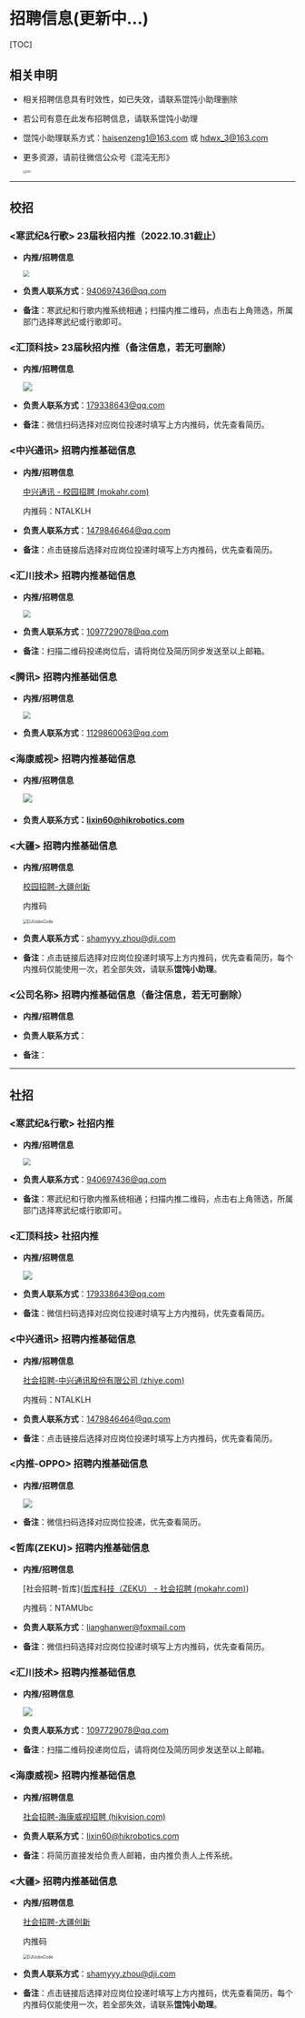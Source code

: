 # 招聘信息(更新中…)

[TOC]



## 相关申明

- 相关招聘信息具有时效性，如已失效，请联系馄饨小助理删除

- 若公司有意在此发布招聘信息，请联系馄饨小助理 

- 馄饨小助理联系方式：haisenzeng1@163.com 或 hdwx_3@163.com  

- 更多资源，请前往微信公众号《混沌无形》

  <img src="GZH.png" alt="GZH" style="zoom:30%;" />



------



## 校招

### <寒武纪&行歌> 23届秋招内推（2022.10.31截止）

- **内推/招聘信息**

  <img src="jobImg/CambriconJobs_school.png" style="zoom: 67%;" />

  

- **负责人联系方式**：940697436@qq.com

- **备注**：寒武纪和行歌内推系统相通；扫描内推二维码，点击右上角筛选，所属部门选择寒武纪或行歌即可。

  

### <汇顶科技> 23届秋招内推（备注信息，若无可删除）

- **内推/招聘信息**

  ![](jobImg/Goodix_TechnologyJobs_school.png)

- **负责人联系方式**：179338643@qq.com

- **备注**：微信扫码选择对应岗位投递时填写上方内推码，优先查看简历。

  

### <中兴通讯> 招聘内推基础信息

- **内推/招聘信息**

  [中兴通讯 - 校园招聘 (mokahr.com)](https://app.mokahr.com/campus-recruitment/zte/46903#/)

  内推码：NTALKLH

- **负责人联系方式**：1479846464@qq.com

- **备注**：点击链接后选择对应岗位投递时填写上方内推码，优先查看简历。

  

### <汇川技术> 招聘内推基础信息

- **内推/招聘信息**

  <img src="jobImg/huichuan_Technology_Jobs.jpg" style="zoom:80%;" />

- **负责人联系方式**：1097729078@qq.com

- **备注**：扫描二维码投递岗位后，请将岗位及简历同步发送至以上邮箱。

  

### <腾讯> 招聘内推基础信息

- **内推/招聘信息**

  <img src="jobImg/Tencent_Jobs_school.png" style="zoom:80%;" />

- **负责人联系方式**：1129860063@qq.com

### <海康威视> 招聘内推基础信息

- **内推/招聘信息**

  ![](jobImg/HIKvision_Jobs_school.jpg)

  

- #### **负责人联系方式**：lixin60@hikrobotics.com
### <大疆> 招聘内推基础信息

- **内推/招聘信息**

  [校园招聘-大疆创新 ](https://we.dji.com/zh-CN/campus)

  内推码

  <img src="jobImg\DJIJobsCode.jpg" alt="DJIJobsCode" style="zoom:50%;" />

- **负责人联系方式**：shamyyy.zhou@dji.com

- **备注**：点击链接后选择对应岗位投递时填写上方内推码，优先查看简历，每个内推码仅能使用一次，若全部失效，请联系**馄饨小助理**。

  

### <公司名称> 招聘内推基础信息（备注信息，若无可删除）

- **内推/招聘信息**

- **负责人联系方式**：

- **备注**：

------



## 社招

### <寒武纪&行歌> 社招内推

- **内推/招聘信息**

  <img src="jobImg/CambriconJobs_socia.png" style="zoom:80%;" />

  

- **负责人联系方式**：940697436@qq.com

- **备注**：寒武纪和行歌内推系统相通；扫描内推二维码，点击右上角筛选，所属部门选择寒武纪或行歌即可。

### <汇顶科技> 社招内推

- **内推/招聘信息**

  ![](jobImg/Goodix_TechnologyJobs_social.png)

  

- **负责人联系方式**：179338643@qq.com

- **备注**：微信扫码选择对应岗位投递时填写上方内推码，优先查看简历。

### <中兴通讯> 招聘内推基础信息

- **内推/招聘信息**

  [社会招聘-中兴通讯股份有限公司 (zhiye.com)](https://ztesz.m.zhiye.com/#/jobs?jc=1)

  内推码：NTALKLH

- **负责人联系方式**：1479846464@qq.com

- **备注**：点击链接后选择对应岗位投递时填写上方内推码，优先查看简历。

### <内推-OPPO> 招聘内推基础信息

- **内推/招聘信息**

  ![](jobImg/OPPO_Jobs_school.jpg)

- **备注**：微信扫码选择对应岗位投递，优先查看简历。

  

### <哲库(ZEKU)> 招聘内推基础信息

- **内推/招聘信息**

  [社会招聘-哲库]([哲库科技（ZEKU） - 社会招聘 (mokahr.com)](https://app.mokahr.com/apply/zeku/38096#/))

  内推码：NTAMUbc

- **负责人联系方式**：lianghanwer@foxmail.com

- **备注**：微信扫码选择对应岗位投递时填写上方内推码，优先查看简历。

  

### <汇川技术> 招聘内推基础信息

- **内推/招聘信息**

  ![](jobImg/huichuan_Technology_Jobs.jpg)

- **负责人联系方式**：1097729078@qq.com

- **备注**：扫描二维码投递岗位后，请将岗位及简历同步发送至以上邮箱。

### <海康威视> 招聘内推基础信息

- **内推/招聘信息**

  [社会招聘-海康威视招聘 (hikvision.com)](https://talent.hikvision.com/home/socity/index)

- **负责人联系方式**：lixin60@hikrobotics.com

- **备注**：将简历直接发给负责人邮箱，由内推负责人上传系统。

### <大疆> 招聘内推基础信息

- **内推/招聘信息**

  [社会招聘-大疆创新 ](https://we.dji.com/zh-CN/social?page=1&from=home_page)

  内推码

  <img src="jobImg\DJIJobsCode.jpg" alt="DJIJobsCode" style="zoom:50%;" />

- **负责人联系方式**：shamyyy.zhou@dji.com

- **备注**：点击链接后选择对应岗位投递时填写上方内推码，优先查看简历，每个内推码仅能使用一次，若全部失效，请联系**馄饨小助理**。
